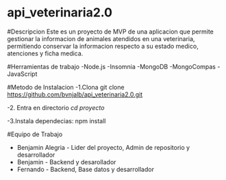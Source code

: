 # api_veterinaria2.0

#Descripcion
Este es un proyecto de MVP de una aplicacion que permite gestionar 
la informacion de animales atendidos en una veterinaria, permitiendo
conservar la informacion respecto a su estado medico, atenciones y
ficha medica.

#Herramientas de trabajo
-Node.js
-Insomnia
-MongoDB
-MongoCompas
-JavaScript

#Metodo de Instalacion
-1.Clona 
	git clone https://github.com/bvnjalb/api_veterinaria2.0.git

-2. Entra en directorio
	_cd proyecto_

-3.Instala dependecias:
	npm install
	

#Equipo de Trabajo
- Benjamin Alegria - Lider del proyecto, Admin de repositorio y desarrollador
- Benjamin - Backend y desarollador
- Fernando - Backend, Base datos y desarrollador